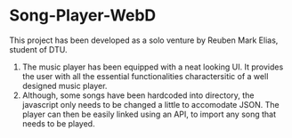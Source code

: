 # Song-Player-WebD
This project has been developed as a solo venture by Reuben Mark Elias, student of DTU.

1) The music player has been equipped with a neat looking UI. It provides the user with all the essential functionalities charactersitic of a well designed music player.
2) Although, some songs have been hardcoded into directory, the javascript only needs to be changed a little to accomodate JSON. The player can then be easily linked using an API, to import any song that needs to be played.
